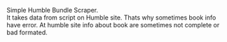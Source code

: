 Simple Humble Bundle Scraper.  
It takes data from script on Humble site. 
Thats why sometimes book info have error.
At humble site info about book are sometimes not complete or bad formated.
